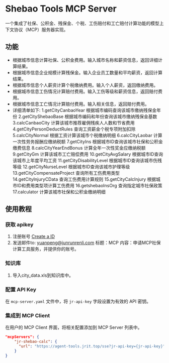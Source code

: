 # Shebao Tools MCP Server

一个集成了社保、公积金、残保金、个税、工伤赔付和工亡赔付计算功能的模型上下文协议（MCP）服务器实现。

## 功能

- 根据城市信息计算社保、公积金费用。输入城市名称和薪资信息，返回详细计算结果。
- 根据城市信息企业规模计算残保金。输入企业员工数量和平均薪资，返回计算结果。
- 根据城市信息个人薪资计算个税缴纳费用。输入个人薪资，返回缴纳费用。
- 根据城市信息工伤情况计算赔付费用。输入工伤等级和薪资信息，返回赔付费用。
- 根据城市信息工亡情况计算赔付费用。输入相关信息，返回赔付费用。
- 详细清单如下:
  1.getCityCanbaoYear 根据城市编码查询该城市缴纳残保金年份
  2.getCityShebaoBase 根据城市编码和年份查询该城市缴纳残保金基数
  3.calcCanbaoCity 计算该城市推荐雇佣残疾人人数和节省费用
  4.getCityPersonDeductRules 查询工资薪金个税专项附加扣除
  5.calcCityNormal 根据工资计算该城市个税缴纳明细
  6.calcCityLaobar 计算一次性劳务报酬应缴纳税额
  7.getCityIns 根据城市ID查询该城市社保和公积金缴费信息
  8.calcCityYearEndBonus 计算全年一次性奖金应缴纳税额
  9.getCityGm 计算该城市工亡赔偿费用
  10.getCityAvgSalary  根据城市ID查询该城市上年度平均工资
  11.getCityDisabilityLevel 根据城市ID查询该城市伤残等级
  12.getCityNurseLevel 根据城市ID查询该城市护理等级
  13.getCityCompensateProject 查询所有工伤费用类型
  14.getCityInjuryCData 查询工伤费用计算规则
  15.getCityCalcInjury 根据城市ID和费用类型项计算工伤费用
  16.getshebaoInsOrg 查询指定城市社保政策
  17.calculator 计算该城市社保和公积金缴纳明细

## 使用教程

### 获取 apikey
1. 注册账号 [Create a  ID](https://check.junrunrenli.com/#/index?src=higress)
2. 发送邮件to: yuanpeng@junrunrenli.com   标题：MCP  内容：申请MCP社保计算工具服务，并提供你的账号。

### 知识库
1. 导入city_data.xls到知识库中。

### 配置 API Key

在 `mcp-server.yaml` 文件中，将 `jr-api-key` 字段设置为有效的 API 密钥。

### 集成到 MCP Client

在用户的 MCP Client 界面，将相关配置添加到 MCP Server 列表中。

```json
"mcpServers": {
    "jr-shebao-calc": {
      "url": "https://agent-tools.jrit.top/sse?jr-api-key={jr-api-key}",
    }
}